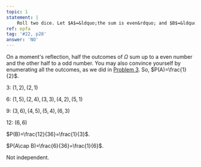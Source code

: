 ```yaml
---
topic: 1
statement: |
    Roll two dice. Let $A$=&ldquo;the sum is even&rdquo; and $B$=&ldquo;the sum is divisible by $3$,&rdquo; that is, $B=\\{3, 6, 9, 12\\}$. Are $A$ and $B$ independent?
ref: epfa
tag: '#22, p28'
answer: 'NO'
---
```

On a moment's reflection, half the outcomes of $\Omega$ sum up to a even number and the other half to a odd number. You may also convince yourself by enumerating all the outcomes, as we did in [Problem 3](#prob-3). So, $P(A)=\frac{1}{2}$.

$3$: $(1,2),(2,1)$

$6$: $(1,5),(2,4),(3,3),(4,2),(5,1)$

$9$: $(3,6),(4,5),(5,4),(6,3)$

$12$: $(6,6)$

$P(B)=\frac{12}{36}=\frac{1}{3}$.

$P(A\cap B)=\frac{6}{36}=\frac{1}{6}$.

Not independent.